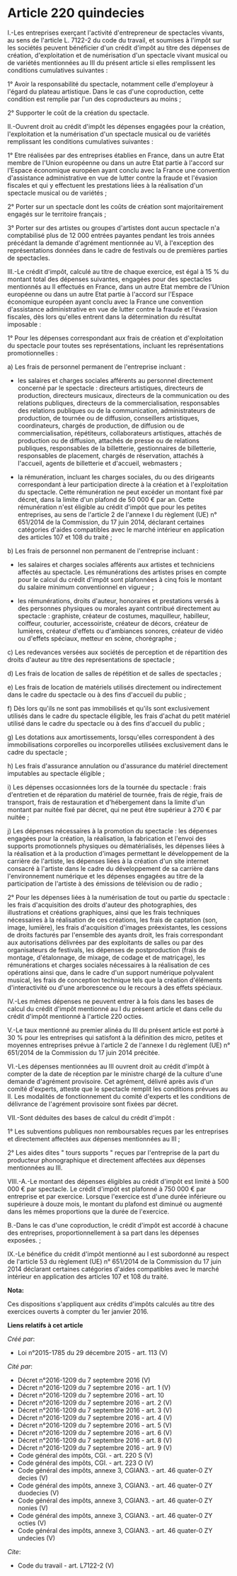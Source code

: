 # Article 220 quindecies

I.-Les entreprises exerçant l'activité d'entrepreneur de spectacles vivants, au sens de l'article L. 7122-2 du code du
travail, et soumises à l'impôt sur les sociétés peuvent bénéficier d'un crédit d'impôt au titre des dépenses de création,
d'exploitation et de numérisation d'un spectacle vivant musical ou de variétés mentionnées au III du présent article si elles
remplissent les conditions cumulatives suivantes : 

1° Avoir la responsabilité du spectacle, notamment celle d'employeur à l'égard du plateau artistique. Dans le cas d'une
coproduction, cette condition est remplie par l'un des coproducteurs au moins ; 

2° Supporter le coût de la création du spectacle. 

II.-Ouvrent droit au crédit d'impôt les dépenses engagées pour la création, l'exploitation et la numérisation d'un spectacle
musical ou de variétés remplissant les conditions cumulatives suivantes : 

1° Etre réalisées par des entreprises établies en France, dans un autre Etat membre de l'Union européenne ou dans un autre
Etat partie à l'accord sur l'Espace économique européen ayant conclu avec la France une convention d'assistance
administrative en vue de lutter contre la fraude et l'évasion fiscales et qui y effectuent les prestations liées à la
réalisation d'un spectacle musical ou de variétés ; 

2° Porter sur un spectacle dont les coûts de création sont majoritairement engagés sur le territoire français ; 

3° Porter sur des artistes ou groupes d'artistes dont aucun spectacle n'a comptabilisé plus de 12 000 entrées payantes
pendant les trois années précédant la demande d'agrément mentionnée au VI, à l'exception des représentations données dans le
cadre de festivals ou de premières parties de spectacles. 

III.-Le crédit d'impôt, calculé au titre de chaque exercice, est égal à 15 % du montant total des dépenses suivantes,
engagées pour des spectacles mentionnés au II effectués en France, dans un autre Etat membre de l'Union européenne ou dans un
autre Etat partie à l'accord sur l'Espace économique européen ayant conclu avec la France une convention d'assistance
administrative en vue de lutter contre la fraude et l'évasion fiscales, dès lors qu'elles entrent dans la détermination du
résultat imposable : 

1° Pour les dépenses correspondant aux frais de création et d'exploitation du spectacle pour toutes ses représentations,
incluant les représentations promotionnelles : 

a) Les frais de personnel permanent de l'entreprise incluant :

- les salaires et charges sociales afférents au personnel directement concerné par le spectacle : directeurs artistiques,
directeurs de production, directeurs musicaux, directeurs de la communication ou des relations publiques, directeurs de la
commercialisation, responsables des relations publiques ou de la communication, administrateurs de production, de tournée ou
de diffusion, conseillers artistiques, coordinateurs, chargés de production, de diffusion ou de commercialisation,
répétiteurs, collaborateurs artistiques, attachés de production ou de diffusion, attachés de presse ou de relations
publiques, responsables de la billetterie, gestionnaires de billetterie, responsables de placement, chargés de réservation,
attachés à l'accueil, agents de billetterie et d'accueil, webmasters ;

- la rémunération, incluant les charges sociales, du ou des dirigeants correspondant à leur participation directe à la
création et à l'exploitation du spectacle. Cette rémunération ne peut excéder un montant fixé par décret, dans la limite d'un
plafond de 50 000 € par an. Cette rémunération n'est éligible au crédit d'impôt que pour les petites entreprises, au sens de
l'article 2 de l'annexe I du règlement (UE) n° 651/2014 de la Commission, du 17 juin 2014, déclarant certaines catégories
d'aides compatibles avec le marché intérieur en application des articles 107 et 108 du traité ; 

b) Les frais de personnel non permanent de l'entreprise incluant :

- les salaires et charges sociales afférents aux artistes et techniciens affectés au spectacle. Les rémunérations des
artistes prises en compte pour le calcul du crédit d'impôt sont plafonnées à cinq fois le montant du salaire minimum
conventionnel en vigueur ;

- les rémunérations, droits d'auteur, honoraires et prestations versés à des personnes physiques ou morales ayant contribué
directement au spectacle : graphiste, créateur de costumes, maquilleur, habilleur, coiffeur, couturier, accessoiriste,
créateur de décors, créateur de lumières, créateur d'effets ou d'ambiances sonores, créateur de vidéo ou d'effets spéciaux,
metteur en scène, chorégraphe ; 

c) Les redevances versées aux sociétés de perception et de répartition des droits d'auteur au titre des représentations de
spectacle ; 

d) Les frais de location de salles de répétition et de salles de spectacles ; 

e) Les frais de location de matériels utilisés directement ou indirectement dans le cadre du spectacle ou à des fins
d'accueil du public ; 

f) Dès lors qu'ils ne sont pas immobilisés et qu'ils sont exclusivement utilisés dans le cadre du spectacle éligible, les
frais d'achat du petit matériel utilisé dans le cadre du spectacle ou à des fins d'accueil du public ; 

g) Les dotations aux amortissements, lorsqu'elles correspondent à des immobilisations corporelles ou incorporelles utilisées
exclusivement dans le cadre du spectacle ; 

h) Les frais d'assurance annulation ou d'assurance du matériel directement imputables au spectacle éligible ; 

i) Les dépenses occasionnées lors de la tournée du spectacle : frais d'entretien et de réparation du matériel de tournée,
frais de régie, frais de transport, frais de restauration et d'hébergement dans la limite d'un montant par nuitée fixé par
décret, qui ne peut être supérieur à 270 € par nuitée ; 

j) Les dépenses nécessaires à la promotion du spectacle : les dépenses engagées pour la création, la réalisation, la
fabrication et l'envoi des supports promotionnels physiques ou dématérialisés, les dépenses liées à la réalisation et à la
production d'images permettant le développement de la carrière de l'artiste, les dépenses liées à la création d'un site
internet consacré à l'artiste dans le cadre du développement de sa carrière dans l'environnement numérique et les dépenses
engagées au titre de la participation de l'artiste à des émissions de télévision ou de radio ; 

2° Pour les dépenses liées à la numérisation de tout ou partie du spectacle : les frais d'acquisition des droits d'auteur des
photographies, des illustrations et créations graphiques, ainsi que les frais techniques nécessaires à la réalisation de ces
créations, les frais de captation (son, image, lumière), les frais d'acquisition d'images préexistantes, les cessions de
droits facturés par l'ensemble des ayants droit, les frais correspondant aux autorisations délivrées par des exploitants de
salles ou par des organisateurs de festivals, les dépenses de postproduction (frais de montage, d'étalonnage, de mixage, de
codage et de matriçage), les rémunérations et charges sociales nécessaires à la réalisation de ces opérations ainsi que, dans
le cadre d'un support numérique polyvalent musical, les frais de conception technique tels que la création d'éléments
d'interactivité ou d'une arborescence ou le recours à des effets spéciaux. 

IV.-Les mêmes dépenses ne peuvent entrer à la fois dans les bases de calcul du crédit d'impôt mentionné au I du présent
article et dans celle du crédit d'impôt mentionné à l'article 220 octies. 

V.-Le taux mentionné au premier alinéa du III du présent article est porté à 30 % pour les entreprises qui satisfont à la
définition des micro, petites et moyennes entreprises prévue à l'article 2 de l'annexe I du règlement (UE) n° 651/2014 de la
Commission du 17 juin 2014 précitée. 

VI.-Les dépenses mentionnées au III ouvrent droit au crédit d'impôt à compter de la date de réception par le ministre chargé
de la culture d'une demande d'agrément provisoire. Cet agrément, délivré après avis d'un comité d'experts, atteste que le
spectacle remplit les conditions prévues au II. Les modalités de fonctionnement du comité d'experts et les conditions de
délivrance de l'agrément provisoire sont fixées par décret. 

VII.-Sont déduites des bases de calcul du crédit d'impôt : 

1° Les subventions publiques non remboursables reçues par les entreprises et directement affectées aux dépenses mentionnées
au III ; 

2° Les aides dites " tours supports " reçues par l'entreprise de la part du producteur phonographique et directement
affectées aux dépenses mentionnées au III. 

VIII.-A.-Le montant des dépenses éligibles au crédit d'impôt est limité à 500 000 € par spectacle. Le crédit d'impôt est
plafonné à 750 000 € par entreprise et par exercice. Lorsque l'exercice est d'une durée inférieure ou supérieure à douze
mois, le montant du plafond est diminué ou augmenté dans les mêmes proportions que la durée de l'exercice. 

B.-Dans le cas d'une coproduction, le crédit d'impôt est accordé à chacune des entreprises, proportionnellement à sa part
dans les dépenses exposées. ; 

IX.-Le bénéfice du crédit d'impôt mentionné au I est subordonné au respect de l'article 53 du règlement (UE) n° 651/2014 de
la Commission du 17 juin 2014 déclarant certaines catégories d'aides compatibles avec le marché intérieur en application des
articles 107 et 108 du traité.

**Nota:**

Ces dispositions s'appliquent aux crédits d'impôts calculés au titre des exercices ouverts à compter du 1er janvier 2016.

**Liens relatifs à cet article**

_Créé par_:

  - Loi n°2015-1785 du 29 décembre 2015 - art. 113 (V)

_Cité par_:

  - Décret n°2016-1209 du 7 septembre 2016 (V)
  - Décret n°2016-1209 du 7 septembre 2016 - art. 1 (V)
  - Décret n°2016-1209 du 7 septembre 2016 - art. 10
  - Décret n°2016-1209 du 7 septembre 2016 - art. 2 (V)
  - Décret n°2016-1209 du 7 septembre 2016 - art. 3 (V)
  - Décret n°2016-1209 du 7 septembre 2016 - art. 4 (V)
  - Décret n°2016-1209 du 7 septembre 2016 - art. 5 (V)
  - Décret n°2016-1209 du 7 septembre 2016 - art. 6 (V)
  - Décret n°2016-1209 du 7 septembre 2016 - art. 8 (V)
  - Décret n°2016-1209 du 7 septembre 2016 - art. 9 (V)
  - Code général des impôts, CGI. - art. 220 S (V)
  - Code général des impôts, CGI. - art. 223 O (V)
  - Code général des impôts, annexe 3, CGIAN3. - art. 46 quater-0 ZY decies (V)
  - Code général des impôts, annexe 3, CGIAN3. - art. 46 quater-0 ZY duodecies (V)
  - Code général des impôts, annexe 3, CGIAN3. - art. 46 quater-0 ZY nonies (V)
  - Code général des impôts, annexe 3, CGIAN3. - art. 46 quater-0 ZY octies (V)
  - Code général des impôts, annexe 3, CGIAN3. - art. 46 quater-0 ZY undecies (V)

_Cite_:

  - Code du travail - art. L7122-2 (V)
